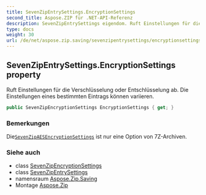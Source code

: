 ```yaml
---
title: SevenZipEntrySettings.EncryptionSettings
second_title: Aspose.ZIP für .NET-API-Referenz
description: SevenZipEntrySettings eigendom. Ruft Einstellungen für die Verschlüsselung oder Entschlüsselung ab. Die Einstellungen eines bestimmten Eintrags können variieren.
type: docs
weight: 30
url: /de/net/aspose.zip.saving/sevenzipentrysettings/encryptionsettings/
---
```

## SevenZipEntrySettings.EncryptionSettings property

Ruft Einstellungen für die Verschlüsselung oder Entschlüsselung ab. Die Einstellungen eines bestimmten Eintrags können variieren.

```csharp
public SevenZipEncryptionSettings EncryptionSettings { get; }
```

### Bemerkungen

Die[`SevenZipAESEncryptionSettings`](../../sevenzipaesencryptionsettings/) ist nur eine Option von 7Z-Archiven.

### Siehe auch

* class [SevenZipEncryptionSettings](../../sevenzipencryptionsettings/)
* class [SevenZipEntrySettings](../)
* namensraum [Aspose.Zip.Saving](../../sevenzipentrysettings/)
* Montage [Aspose.Zip](../../../)


